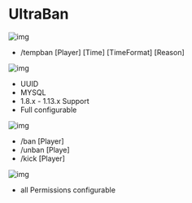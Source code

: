 # UltraBan

![img](http://185.254.97.107/spigot/UltraBan/Todo.png)
 - /tempban [Player] [Time] [TimeFormat] [Reason]

![img](http://185.254.97.107/spigot/UltraBan/Features.png)
 - UUID
 - MYSQL
 - 1.8.x - 1.13.x Support
 - Full configurable

![img](http://185.254.97.107/spigot/UltraBan/Commands.png)
 - /ban [Player]
 - /unban [Playe]
 - /kick [Player]

![img](http://185.254.97.107/spigot/UltraBan/Permissions.png)
- all Permissions configurable
